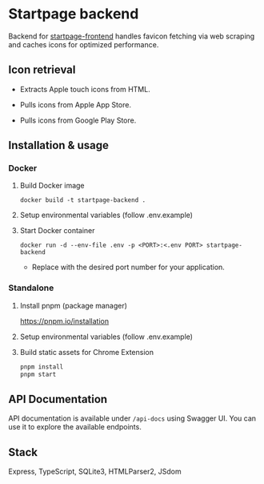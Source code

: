 # Startpage backend

Backend for [startpage-frontend](https://github.com/sarkiisov/startpage-frontend) handles favicon fetching via web scraping and caches icons for optimized performance.

## Icon retrieval

- Extracts Apple touch icons from HTML.

- Pulls icons from Apple App Store.

- Pulls icons from Google Play Store.

## Installation & usage

### Docker

1. Build Docker image

   ```
   docker build -t startpage-backend .
   ```

2. Setup environmental variables (follow .env.example)

3. Start Docker container

   ```
   docker run -d --env-file .env -p <PORT>:<.env PORT> startpage-backend
   ```

   - Replace <PORT> with the desired port number for your application.

### Standalone

1. Install pnpm (package manager)

   https://pnpm.io/installation

2. Setup environmental variables (follow .env.example)

3. Build static assets for Chrome Extension

   ```sh
   pnpm install
   pnpm start
   ```

## API Documentation

API documentation is available under `/api-docs` using Swagger UI. You can use it to explore the available endpoints.

## Stack

Express, TypeScript, SQLite3, HTMLParser2, JSdom

